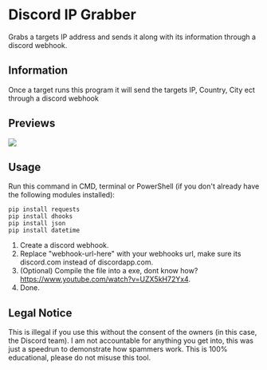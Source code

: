 # Discord IP Grabber
Grabs a targets IP address and sends it along with its information through a discord webhook.

## Information
Once a target runs this program it will send the targets IP, Country, City ect through a discord webhook

## Previews
![](https://i.imgur.com/mBm1wyU.png)

## Usage
Run this command in CMD, terminal or PowerShell (if you don't already have the following modules installed):
```
pip install requests
pip install dhooks
pip install json
pip install datetime
```
1. Create a discord webhook.
2. Replace "webhook-url-here" with your webhooks url, make sure its discord.com instead of discordapp.com.
3. (Optional) Compile the file into a exe, dont know how? https://www.youtube.com/watch?v=UZX5kH72Yx4.
4. Done.

## Legal Notice
This is illegal if you use this without the consent of the owners (in this case, the Discord team). I am not accountable for anything you get into, this was just a speedrun to demonstrate how spammers work. This is 100% educational, please do not misuse this tool.
